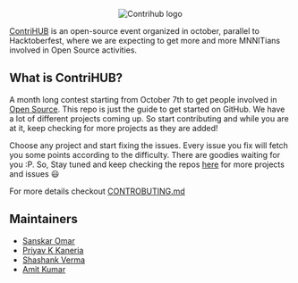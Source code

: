 <p align="center"> 
<img src="https://github.com/ContriHUB/ContriHUB-23/blob/main/assets/images/logo/logo.png" alt="Contrihub logo" />
</p>



[ContriHUB](https://github.com/ContriHUB/ContriHUB-23/blob/main/README.md) is an open-source event organized in october, parallel to Hacktoberfest, where we are expecting to get more and more MNNITians involved in Open Source activities.

## What is ContriHUB?

A month long contest starting from October 7th to get people involved in [Open Source](https://github.com/open-source). This repo is just the guide to get started on GitHub. We have a lot of different projects coming up. So start contributing and while you are at it, keep checking for more projects as they are added!

Choose any project and start fixing the issues. Every issue you fix will fetch you some points according to the difficulty. There are goodies waiting for you :P. So, Stay tuned and keep checking the repos [here](https://github.com/ContriHUB) for more projects and issues :smiley:

For more details checkout [CONTROBUTING.md](https://github.com/ContriHUB/ContriHUB-23/blob/main/CONTRIBUTING.md)

## Maintainers

- [Sanskar Omar](https://github.com/sanskaromar)
- [Priyav K Kaneria](https://github.com/PriyavKaneria)
- [Shashank Verma](https://github.com/shank03)
- [Amit Kumar](https://github.com/hackeramitkumar)